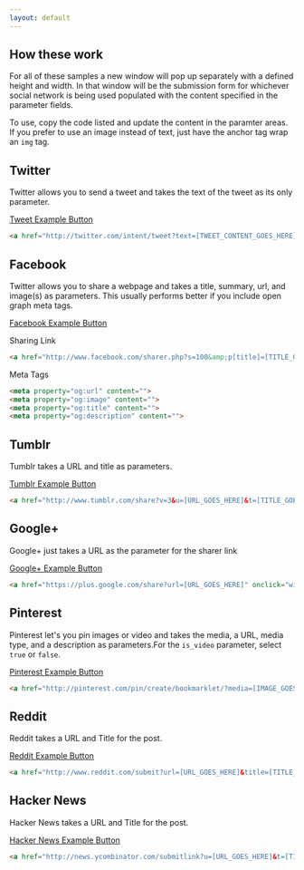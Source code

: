 ```yaml
---
layout: default
---
```


## How these work

For all of these samples a new window will pop up separately with a defined height and width. In that window will be the submission form for whichever social network is being used populated with the content specified in the parameter fields.

To use, copy the code listed and update the content in the paramter areas. If you prefer to use an image instead of text, just have the anchor tag wrap an `img` tag.

## Twitter

Twitter allows you to send a tweet and takes the text of the tweet as its only parameter.

<a class="example" href="http://twitter.com/intent/tweet?text={{ site.name | url_param_escape }} {{ site.url | url_param_escape }} via @{{ site.twitter | url_param_escape }}" onclick="window.open(this.href, 'twitterwindow','left=20,top=20,width=600,height=300,toolbar=0,resizable=1'); return false;">Tweet Example Button</a>

``` html
<a href="http://twitter.com/intent/tweet?text=[TWEET_CONTENT_GOES_HERE]" onclick="window.open(this.href, 'twitterwindow','left=20,top=20,width=600,height=300,toolbar=0,resizable=1'); return false;">Tweet</a>
```

## Facebook

Twitter allows you to share a webpage and takes a title, summary, url, and image(s) as parameters. This usually performs better if you include open graph meta tags.

<a class="example" href="http://www.facebook.com/sharer.php?s=100&amp;p[title]={{ site.name | url_param_escape }}&amp;p[summary]={{ site.description | url_param_escape }}&amp;p[url]={{ site.url | url_param_escape }}&amp;p[images[0]=[IMAGE_GOES_HERE]" onclick="window.open(this.href, 'facebookwindow','left=20,top=20,width=600,height=700,toolbar=0,resizable=1'); return false;">Facebook Example Button</a>

Sharing Link

```html
<a href="http://www.facebook.com/sharer.php?s=100&amp;p[title]=[TITLE_GOES_HERE]&amp;p[summary]=[SUMMARY_GOES_HERE]&amp;p[url]=[URL_GOES_HERE]&amp;p[images[0]=[IMAGE_GOES_HERE]" onclick="window.open(this.href, 'facebookwindow','left=20,top=20,width=600,height=700,toolbar=0,resizable=1'); return false;">Share on FB</a>
```

Meta Tags

```html
<meta property="og:url" content="">
<meta property="og:image" content="">
<meta property="og:title" content="">
<meta property="og:description" content="">
```

## Tumblr

Tumblr takes a URL and title as parameters.

<a class="example" href="http://www.tumblr.com/share?v=3&u={{ site.url | url_param_escape }}&t={{ site.name | url_param_escape }}" onclick="window.open(this.href, 'tumblrwindow','left=20,top=20,width=600,height=700,toolbar=0,resizable=1'); return false;">Tumblr Example Button</a>

```html
<a href="http://www.tumblr.com/share?v=3&u=[URL_GOES_HERE]&t=[TITLE_GOES_HERE]" onclick="window.open(this.href, 'tumblrwindow','left=20,top=20,width=600,height=700,toolbar=0,resizable=1'); return false;">Share on Tumblr</a>
```

## Google+

Google+ just takes a URL as the parameter for the sharer link

<a class="example" href="https://plus.google.com/share?url={{ site.url | url_param_escape }}" onclick="window.open(this.href, 'googlepluswindow','left=20,top=20,width=600,height=700,toolbar=0,resizable=1'); return false;">Google+ Example Button</a>

```html
<a href="https://plus.google.com/share?url=[URL_GOES_HERE]" onclick="window.open(this.href, 'googlepluswindow','left=20,top=20,width=600,height=700,toolbar=0,resizable=1'); return false;">Share on Google+</a>
```

## Pinterest

Pinterest let's you pin images or video and takes the media, a URL, media type, and a description as parameters.For the `is_video` parameter, select `true` or `false`.

<a class="example" href="http://pinterest.com/pin/create/bookmarklet/?media={{ site.image }}&url={{ site.url | url_param_escape }}&is_video=false&description={{ site.description | url_param_escape }}" onclick="window.open(this.href, 'pinterestwindow','left=20,top=20,width=600,height=700,toolbar=0,resizable=1'); return false;">Pinterest Example Button</a>

```html
<a href="http://pinterest.com/pin/create/bookmarklet/?media=[IMAGE_GOES_HERE]&url=[URL_GOES_HERE]&is_video=[true|false]&description=[DESCRIPTION_GOES_HERE]" onclick="window.open(this.href, 'pinterestwindow','left=20,top=20,width=600,height=700,toolbar=0,resizable=1'); return false;">Pin it</a>
```

## Reddit

Reddit takes a URL and Title for the post.

<a class="example" href="http://www.reddit.com/submit?url={{ site.url | url_param_escape }}&title={{ site.name | url_param_escape }}" onclick="window.open(this.href, 'redditwindow','left=20,top=20,width=600,height=700,toolbar=0,resizable=1'); return false;">Reddit Example Button</a>

```html
<a href="http://www.reddit.com/submit?url=[URL_GOES_HERE]&title=[TITLE_GOES_HERE]" onclick="window.open(this.href, 'redditwindow','left=20,top=20,width=600,height=700,toolbar=0,resizable=1'); return false;">Post to Reddit</a>
```

## Hacker News

Hacker News takes a URL and Title for the post.

<a class="example" href="http://news.ycombinator.com/submitlink?u={{ site.url | url_param_escape }}&t={{ site.name | url_param_escape }}" onclick="window.open(this.href, 'hackernewswindow','left=20,top=20,width=600,height=700,toolbar=0,resizable=1'); return false;">Hacker News Example Button</a>

```html
<a href="http://news.ycombinator.com/submitlink?u=[URL_GOES_HERE]&t=[TITlE_GOES_HERE]" onclick="window.open(this.href, 'hackernewswindow','left=20,top=20,width=600,height=700,toolbar=0,resizable=1'); return false;">Submit to Hacker News</a>
```


